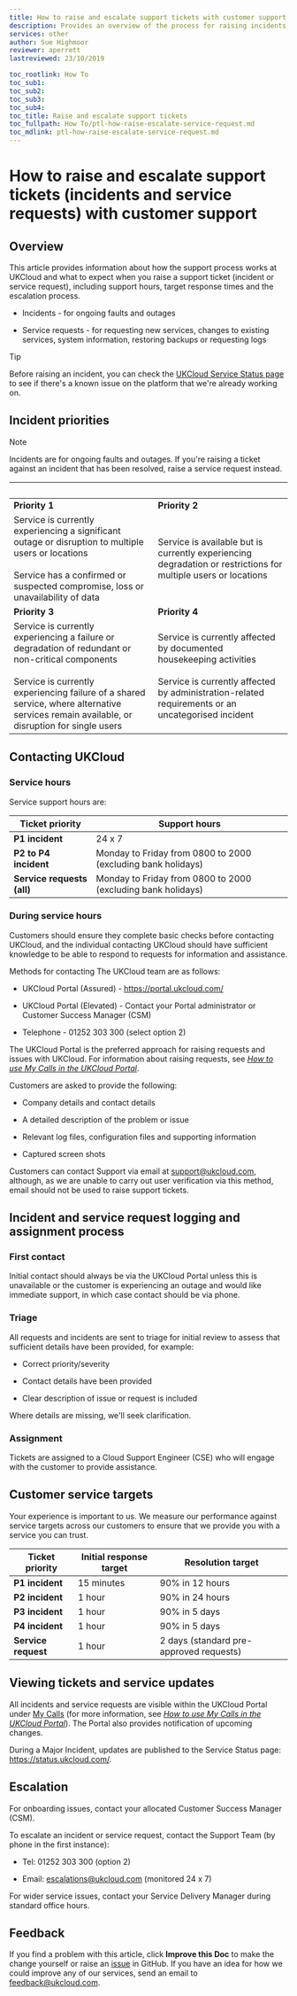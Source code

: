 ```yaml
---
title: How to raise and escalate support tickets with customer support
description: Provides an overview of the process for raising incidents and service requests with UKCloud customer support (helpdesk), as well as how to escalate them if necessary
services: other
author: Sue Highmoor
reviewer: aperrett
lastreviewed: 23/10/2019

toc_rootlink: How To
toc_sub1:
toc_sub2:
toc_sub3:
toc_sub4:
toc_title: Raise and escalate support tickets
toc_fullpath: How To/ptl-how-raise-escalate-service-request.md
toc_mdlink: ptl-how-raise-escalate-service-request.md
---
```


# How to raise and escalate support tickets (incidents and service requests) with customer support

## Overview

This article provides information about how the support process works at UKCloud and what to expect when you raise a support ticket (incident or service request), including support hours, target response times and the escalation process.

- Incidents - for ongoing faults and outages

- Service requests - for requesting new services, changes to existing services, system information, restoring backups or requesting logs

> [!TIP]
> Before raising an incident, you can check the [UKCloud Service Status page](https://status.ukcloud.com/) to see if there's a known issue on the platform that we're already working on.

## Incident priorities

> [!NOTE]
> Incidents are for ongoing faults and outages. If you're raising a ticket against an incident that has been resolved, raise a service request instead.

&nbsp; | &nbsp;
-----------|-----------
**Priority 1** | **Priority 2**
Service is currently experiencing a significant outage or disruption to multiple users or locations<br><br>Service has a confirmed or suspected compromise, loss or unavailability of data | Service is available but is currently experiencing degradation or restrictions for multiple users or locations
**Priority 3** | **Priority 4**
Service is currently experiencing a failure or degradation of redundant or non-critical components<br><br>Service is currently experiencing failure of a shared service, where alternative services remain available, or disruption for single users | Service is currently affected by documented housekeeping activities<br><br>Service is currently affected by administration-related requirements or an uncategorised incident

## Contacting UKCloud

### Service hours

Service support hours are:

Ticket priority | Support hours
----------------|--------------
**P1 incident** | 24 x 7
**P2 to P4 incident** | Monday to Friday from 0800 to 2000 (excluding bank holidays)
**Service requests (all)** | Monday to Friday from 0800 to 2000 (excluding bank holidays)

### During service hours

Customers should ensure they complete basic checks before contacting UKCloud, and the individual contacting UKCloud should have sufficient knowledge to be able to respond to requests for information and assistance.

Methods for contacting The UKCloud team are as follows:

- UKCloud Portal (Assured) - <https://portal.ukcloud.com/>

- UKCloud Portal (Elevated) - Contact your Portal administrator or Customer Success Manager (CSM)

- Telephone - 01252 303 300 (select option 2)

The UKCloud Portal is the preferred approach for raising requests and issues with UKCloud. For information about raising requests, see [*How to use My Calls in the UKCloud Portal*](ptl-how-use-my-calls.md).

Customers are asked to provide the following:

- Company details and contact details

- A detailed description of the problem or issue

- Relevant log files, configuration files and supporting information

- Captured screen shots

Customers can contact Support via email at <support@ukcloud.com>, although, as we are unable to carry out user verification via this method, email should not be used to raise support tickets.

## Incident and service request logging and assignment process

### First contact

Initial contact should always be via the UKCloud Portal unless this is unavailable or the customer is experiencing an outage and would like immediate support, in which case contact should be via phone.

### Triage

All requests and incidents are sent to triage for initial review to assess that sufficient details have been provided, for example:

- Correct priority/severity

- Contact details have been provided

- Clear description of issue or request is included

Where details are missing, we'll seek clarification.

### Assignment

Tickets are assigned to a Cloud Support Engineer (CSE) who will engage with the customer to provide assistance.

## Customer service targets

Your experience is important to us. We measure our performance against service targets across our customers to ensure that we provide you with a service you can trust.

Ticket priority | Initial response target | Resolution target
----------------|-------------------------|------------------
**P1 incident** | 15 minutes | 90% in 12 hours
**P2 incident** | 1 hour | 90% in 24 hours
**P3 incident** | 1 hour | 90% in 5 days
**P4 incident** | 1 hour | 90% in 5 days
**Service request** | 1 hour | 2 days (standard pre-approved requests)

## Viewing tickets and service updates

All incidents and service requests are visible within the UKCloud Portal under [My Calls](https://portal.skyscapecloud.com/support/ivanti) (for more information, see [*How to use My Calls in the UKCloud Portal*](ptl-how-use-my-calls.md)). The Portal also provides notification of upcoming changes.

During a Major Incident, updates are published to the Service Status page: <https://status.ukcloud.com/>.

## Escalation

For onboarding issues, contact your allocated Customer Success Manager (CSM).

To escalate an incident or service request, contact the Support Team (by phone in the first instance):

- Tel: 01252 303 300 (option 2)

- Email: <escalations@ukcloud.com> (monitored 24 x 7)

For wider service issues, contact your Service Delivery Manager during standard office hours.

## Feedback

If you find a problem with this article, click **Improve this Doc** to make the change yourself or raise an [issue](https://github.com/UKCloud/documentation/issues) in GitHub. If you have an idea for how we could improve any of our services, send an email to <feedback@ukcloud.com>.
